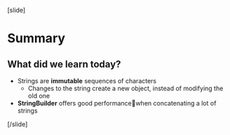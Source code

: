 [slide]
# Summary
## What did we learn today?
- Strings are **immutable** sequences of characters
    - Changes to the string create a new object, instead of modifying the old one
- **StringBuilder** offers good performancewhen concatenating a lot of strings









[/slide]


